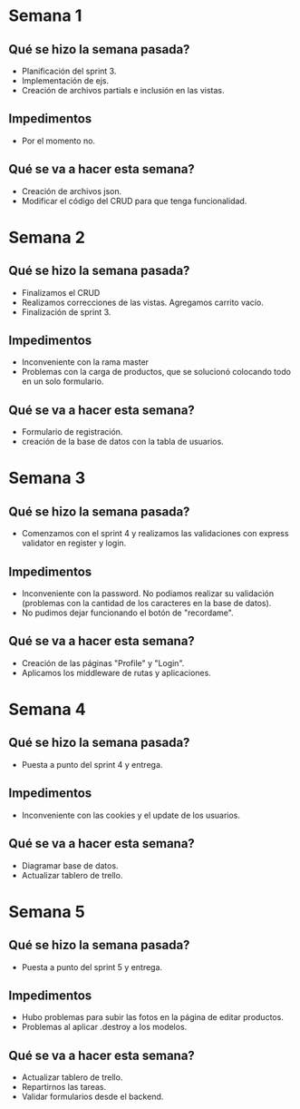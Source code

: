 # Semana 1

## Qué se hizo la semana pasada?

- Planificación del sprint 3.
- Implementación de ejs.
- Creación de archivos partials e inclusión en las vistas.

## Impedimentos

- Por el momento no.

## Qué se va a hacer esta semana?

- Creación de archivos json.
- Modificar el código del CRUD para que tenga funcionalidad.

# Semana 2

## Qué se hizo la semana pasada?

- Finalizamos el CRUD
- Realizamos correcciones de las vistas. Agregamos carrito vacío.
- Finalización de sprint 3.

## Impedimentos

- Inconveniente con la rama master
- Problemas con la carga de productos, que se solucionó colocando todo en un solo formulario.

## Qué se va a hacer esta semana?

- Formulario de registración.
- creación de la base de datos con la tabla de usuarios.

# Semana 3

## Qué se hizo la semana pasada?

- Comenzamos con el sprint 4 y realizamos las validaciones con express validator en register y login.

## Impedimentos

- Inconveniente con la password. No podiamos realizar su validación (problemas con la cantidad de los caracteres en la base de datos).
- No pudimos dejar funcionando el botón de "recordame".

## Qué se va a hacer esta semana?

- Creación de las páginas "Profile" y "Login".
- Aplicamos los middleware de rutas y aplicaciones.

# Semana 4

## Qué se hizo la semana pasada?

- Puesta a punto del sprint 4 y entrega.

## Impedimentos

- Inconveniente con las cookies y el update de los usuarios.

## Qué se va a hacer esta semana?

- Diagramar base de datos.
- Actualizar tablero de trello.

# Semana 5

## Qué se hizo la semana pasada?

- Puesta a punto del sprint 5 y entrega.

## Impedimentos

- Hubo problemas para subir las fotos en la página de editar productos.
- Problemas al aplicar .destroy a los modelos.

## Qué se va a hacer esta semana?

- Actualizar tablero de trello.
- Repartirnos las tareas.
- Validar formularios desde el backend.
